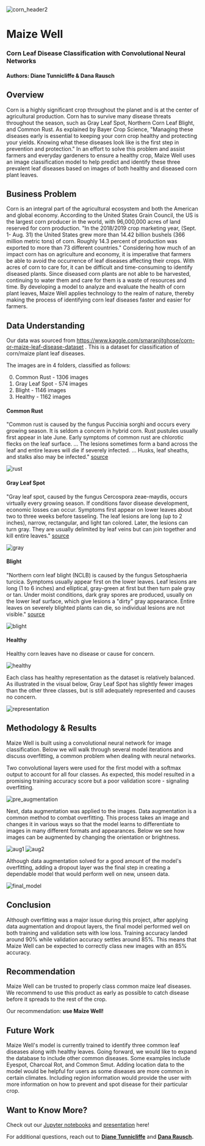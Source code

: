 ![corn_header2](https://github.com/drrausch/Maize-Leaf-Disease_Phase-4/blob/dana/images/CornHeader2.jpg)

# Maize Well 

### Corn Leaf Disease Classification with Convolutional Neural Networks
#### Authors: Diane Tunnicliffe & Dana Rausch 

## Overview 

Corn is a highly significant crop throughout the planet and is at the center of agricultural production. Corn has to survive many disease threats throughout the season, such as Gray Leaf Spot, Northern Corn Leaf Blight, and Common Rust. As explained by Bayer Crop Science, "Managing these diseases early is essential to keeping your corn crop healthy and protecting your yields. Knowing what these diseases look like is the first step in prevention and protection." In an effort to solve this problem and assist farmers and everyday gardeners to ensure a healthy crop, Maize Well uses an image classification model to help predict and identify these three prevalent leaf diseases based on images of both healthy and diseased corn plant leaves.


## Business Problem 

Corn is an integral part of the agricultural ecosystem and both the American and global economy. According to the United States Grain Council, the US is the largest corn producer in the world, with 96,000,000 acres of land reserved for corn production. "In the 2018/2019 crop marketing year, (Sept. 1- Aug. 31) the United States grew more than 14.42 billion bushels (366 million metric tons) of corn. Roughly 14.3 percent of production was exported to more than 73 different countries."
Considering how much of an impact corn has on agriculture and economy, it is imperative that farmers be able to avoid the occurrence of leaf diseases affecting their crops. With acres of corn to care for, it can be difficult and time-consuming to identify diseased plants. Since diseased corn plants are not able to be harvested, continuing to water them and care for them is a waste of resources and time.
By developing a model to analyze and evaluate the health of corn plant leaves, Maize Well applies technology to the realm of nature, thereby making the process of identifying corn leaf diseases faster and easier for farmers.


## Data Understanding 

Our data was sourced from https://www.kaggle.com/smaranjitghose/corn-or-maize-leaf-disease-dataset .
This is a dataset for classification of corn/maize plant leaf diseases.

The images are in 4 folders, classified as follows: 

0. Common Rust - 1306 images
1. Gray Leaf Spot - 574 images
2. Blight - 1146 images
3. Healthy - 1162 images

#### Common Rust

"Common rust is caused by the fungus Puccinia sorghi and occurs every growing season. It is seldom a concern in hybrid corn. Rust pustules usually first appear in late June. Early symptoms of common rust are chlorotic flecks on the leaf surface. ... The lesions sometimes form a band across the leaf and entire leaves will die if severely infected. ... Husks, leaf sheaths, and stalks also may be infected." [source](https://cropprotectionnetwork.org/)

![rust](https://github.com/drrausch/Maize-Leaf-Disease_Phase-4/blob/dana/images/rust.png)

#### Gray Leaf Spot

"Gray leaf spot, caused by the fungus Cercospora zeae-maydis, occurs virtually every growing season. If conditions favor disease development, economic losses can occur. Symptoms first appear on lower leaves about two to three weeks before tasseling. The leaf lesions are long (up to 2 inches), narrow, rectangular, and light tan colored. Later, the lesions can turn gray. They are usually delimited by leaf veins but can join together and kill entire leaves." [source](https://cropprotectionnetwork.org/)

![gray](https://github.com/drrausch/Maize-Leaf-Disease_Phase-4/blob/dana/images/gray.png)

#### Blight

"Northern corn leaf blight (NCLB) is caused by the fungus Setosphaeria turcica. Symptoms usually appear first on the lower leaves. Leaf lesions are long (1 to 6 inches) and elliptical, gray-green at first but then turn pale gray or tan. Under moist conditions, dark gray spores are produced, usually on the lower leaf surface, which give lesions a "dirty" gray appearance. Entire leaves on severely blighted plants can die, so individual lesions are not visible." [source](https://cropprotectionnetwork.org/)

![blight](https://github.com/drrausch/Maize-Leaf-Disease_Phase-4/blob/dana/images/rust.png)

#### Healthy 

Healthy corn leaves have no disease or cause for concern.

![healthy](https://github.com/drrausch/Maize-Leaf-Disease_Phase-4/blob/dana/images/healthy.png)

Each class has healthy representation as the dataset is relatively balanced. As illustrated in the visual below, Gray Leaf Spot has slightly fewer images than the other three classes, but is still adequately represented and causes no concern. 

![representation](https://github.com/drrausch/Maize-Leaf-Disease_Phase-4/blob/dana/images/representation.png) 


## Methodology & Results

Maize Well is built using a convolutional neural network for image classification. Below we will walk through several model iterations and discuss overfitting, a common problem when dealing with neural networks. 

Two convolutional layers were used for the first model with a softmax output to account for all four classes. As expected, this model resulted in a promising training accuracy score but a poor validation score - signaling overfitting. 

![pre_augmentation](https://github.com/drrausch/Maize-Leaf-Disease_Phase-4/blob/dana/images/pre_augmentation.png)

Next, data augmentation was applied to the images. Data augmentation is a common method to combat overfitting. This process takes an image and changes it in various ways so that the model learns to differentiate to images in many different formats and appearances. Below we see how images can be augmented by changing the orientation or brightness. 

![aug1](https://github.com/drrausch/Maize-Leaf-Disease_Phase-4/blob/dana/images/aug1.png) ![aug2](https://github.com/drrausch/Maize-Leaf-Disease_Phase-4/blob/dana/images/aug2.png)

Although data augmentation solved for a good amount of the model's overfitting, adding a dropout layer was the final step in creating a dependable model that would perform well on new, unseen data. 

![final_model](https://github.com/drrausch/Maize-Leaf-Disease_Phase-4/blob/dana/images/final_model.png)

## Conclusion 

Although overfitting was a major issue during this project, after applying data augmentation and dropout layers, the final model performed well on both training and validation sets with low loss. Training accuracy landed around 90% while validation accuracy settles around 85%. This means that Maize Well can be expected to correctly class new images with an 85% accuracy. 

## Recommendation

Maize Well can be trusted to properly class common maize leaf diseases. We recommend to use this product as early as possible to catch disease before it spreads to the rest of the crop. 

Our recommendation: **use Maize Well!**

## Future Work

Maize Well's model is currently trained to identify three common leaf diseases along with healthy leaves. Going forward, we would like to expand the database to include other common diseases. Some examples include Eyespot, Charcoal Rot, and Common Smut. 
Adding location data to the model would be helpful for users as some diseases are more common in certain climates. Including region information would provide the user with more information on how to prevent and spot disease for their particular crop. 

## Want to Know More? 

Check out our [Jupyter notebooks](Integrated_CornDisease_CNN) and [presentation](Presentation) here! 

For additional questions, reach out to **[Diane Tunnicliffe](diane.j.tunnicliffe@gmail.com)** and **[Dana Rausch](dana.rausch5@gmail.com).**
